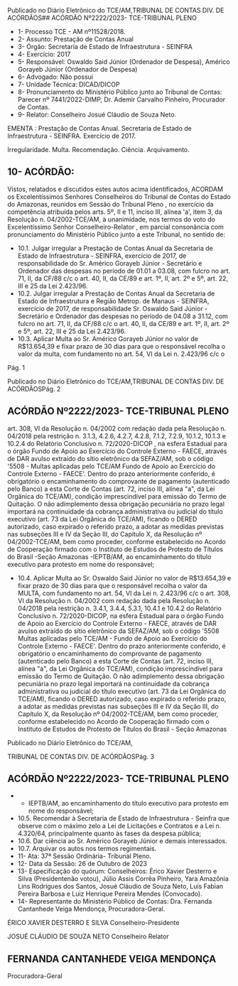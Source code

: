 Publicado  no  Diário  Eletrônico do TCE/AM,TRIBUNAL DE CONTAS DIV. DE ACÓRDÃOS## ACÓRDÃO Nº2222/2023- TCE-TRIBUNAL PLENO

- 1- Processo TCE - AM nº11528/2018.
- 2- Assunto: Prestação de Contas Anual
- 3- Órgão: Secretaria de Estado de Infraestrutura  - SEINFRA
- 4- Exercício: 2017
- 5- Responsável: Oswaldo Said Júnior (Ordenador de Despesa), Américo Gorayeb Júnior (Ordenador de Despesa)
- 6- Advogado: Não possui
- 7- Unidade Técnica: DICAD/DICOP
- 8- Pronunciamento  do  Ministério  Público  junto  ao  Tribunal  de  Contas: Parecer  nº 7441/2022-DIMP, Dr. Ademir Carvalho Pinheiro, Procurador de Contas.
- 9- Relator: Conselheiro Josué Cláudio de Souza Neto.

EMENTA :  Prestação  de  Contas  Anual.    Secretaria de  Estado  de  Infraestrutura    -  SEINFRA.  Exercício de 2017.

Irregularidade. Multa. Recomendação. Ciência. Arquivamento.

## 10-  ACÓRDÃO:

Vistos, relatados e discutidos estes autos acima identificados, ACORDAM os Excelentíssimos Senhores Conselheiros do Tribunal de Contas do Estado do Amazonas, reunidos em Sessão do Tribunal Pleno , no exercício da competência atribuída pelos arts. 5º, II e 11, inciso III, alínea 'a', item 3, da Resolução n. 04/2002-TCE/AM, à unanimidade, nos termos do voto do Excelentíssimo Senhor Conselheiro-Relator , em  parcial consonância com pronunciamento do Ministério Público junto a este Tribunal, no sentido de:

- 10.1. Julgar irregular a Prestação de Contas Anual da Secretaria de Estado de Infraestrutura - SEINFRA, exercício de 2017, de responsabilidade do Sr. Américo Gorayeb Júnior -  Secretário e Ordenador das despesas no período de 01.01 a 03.08, com fulcro no art. 71, II, da CF/88 c/c o art.  40,  II,  da  CE/89  e  art.  1º,  II,  art.  2º  e  5º,  art.  22,  III  e  25  da  Lei 2.423/96.
- 10.2. Julgar irregular a Prestação de Contas Anual da Secretaria de Estado de Infraestrutura e Região Metrop. de Manaus - SEINFRA, exercício de 2017,  de  responsabilidade  Sr. Oswaldo  Said  Júnior -  Secretário  e Ordenador das despesas no período de 04.08 a 31.12, com fulcro no art. 71, II, da CF/88 c/c o art. 40, II, da CE/89 e art. 1º, II, art. 2º e 5º, art. 22, III e 25 da Lei 2.423/96.
- 10.3. Aplicar Multa ao Sr. Américo Gorayeb Júnior no valor de R$13.654,39 e fixar prazo de 30 dias para que o responsável recolha o valor da multa, com fundamento no art. 54, VI da Lei n. 2.423/96 c/c o

Pág. 1

Publicado  no  Diário  Eletrônico do TCE/AM,TRIBUNAL DE CONTAS DIV. DE ACÓRDÃOSPág. 2

## ACÓRDÃO Nº2222/2023- TCE-TRIBUNAL PLENO

art. 308, VI da Resolução n. 04/2002 com redação dada pela Resolução n.  04/2018  pela  restrição  n.  3.1.3,  4.2.6,  4.2.7,  4.2.8,  7.1.2,  7.2.9, 10.1.2, 10.1.3 e 10.2.4 do Relatório Conclusivo n. 72/2020-DICOP , na esfera Estadual para o órgão Fundo de Apoio ao Exercício do Controle Externo - FAECE, através de DAR avulso extraído do sítio eletrônico da SEFAZ/AM,  sob  o  código  '5508  -  Multas  aplicadas  pelo  TCE/AM  Fundo de Apoio ao Exercício do Controle Externo - FAECE'. Dentro do prazo  anteriormente  conferido,  é  obrigatório  o  encaminhamento  do comprovante de pagamento (autenticado pelo Banco) a esta Corte de Contas  (art.  72,  inciso  III,  alínea  "a",  da  Lei  Orgânica  do  TCE/AM), condição  imprescindível  para  emissão  do  Termo  de  Quitação.  O  não adimplemento dessa obrigação pecuniária no prazo legal importará na continuidade da cobrança administrativa ou judicial do título executivo (art.  73  da  Lei  Orgânica  do  TCE/AM),  ficando  o  DERED  autorizado, caso  expirado  o  referido  prazo,  a  adotar  as  medidas  previstas  nas subseções  III  e  IV  da  Seção  III,  do  Capítulo  X,  da  Resolução  nº 04/2002-TCE/AM,  bem  como  proceder,  conforme  estabelecido  no Acordo de Cooperação firmado com o Instituto de Estudos de Protesto de Títulos do Brasil -Seção Amazonas -IEPTB/AM, ao encaminhamento  do  título executivo para protesto em  nome  do responsável;

- 10.4. Aplicar Multa ao Sr. Oswaldo Said Júnior no valor de R$13.654,39 e fixar  prazo  de  30  dias  para  que  o  responsável  recolha  o  valor  da MULTA, com fundamento no art. 54, VI da Lei n. 2.423/96 c/c o art. 308, VI  da  Resolução  n.  04/2002  com  redação  dada  pela  Resolução  n. 04/2018 pela restrição n. 3.4.1, 3.4.4, 5.3.1, 10.4.1 e 10.4.2 do Relatório Conclusivo n. 72/2020-DICOP, na esfera Estadual para o órgão Fundo de Apoio ao Exercício do Controle Externo - FAECE, através de DAR avulso extraído do sítio eletrônico da SEFAZ/AM, sob o código '5508 Multas  aplicadas  pelo  TCE/AM  -  Fundo  de  Apoio  ao  Exercício  do Controle Externo - FAECE'. Dentro do prazo anteriormente conferido, é obrigatório o encaminhamento do comprovante de pagamento (autenticado  pelo  Banco)  a  esta  Corte  de  Contas  (art.  72,  inciso  III, alínea "a", da Lei Orgânica do TCE/AM), condição imprescindível para emissão do Termo de Quitação. O não adimplemento dessa obrigação pecuniária  no  prazo  legal  importará  na  continuidade  da  cobrança administrativa ou judicial do título executivo (art. 73 da Lei Orgânica do TCE/AM), ficando o DERED autorizado, caso expirado o referido prazo, a adotar as medidas previstas nas subseções III e IV da Seção III, do Capítulo  X,  da  Resolução  nº  04/2002-TCE/AM,  bem  como  proceder, conforme  estabelecido  no  Acordo  de  Cooperação  firmado  com  o Instituto de Estudos de Protesto de Títulos do Brasil - Seção Amazonas

Publicado  no  Diário  Eletrônico do TCE/AM,

TRIBUNAL DE CONTAS DIV. DE ACÓRDÃOSPág. 3

## ACÓRDÃO Nº2222/2023- TCE-TRIBUNAL PLENO

- -  IEPTB/AM, ao encaminhamento do título executivo para protesto em nome do responsável;
- 10.5. Recomendar à  Secretaria  de  Estado  de  Infraestrutura  -  Seinfra  que observe com o máximo zelo a Lei de Licitações e Contratos e a Lei n. 4.320/64, principalmente quanto às fases da despesa pública;
- 10.6. Dar ciência ao Sr. Américo Gorayeb Júnior e demais interessados.
- 10.7. Arquivar os autos nos termos regimentais.
- 11-  Ata: 37ª Sessão Ordinária- Tribunal Pleno.
- 12-  Data da Sessão: 26 de Outubro de 2023
- 13-  Especificação do quórum: Conselheiros: Érico Xavier Desterro e Silva (Presidentenão votou),  Júlio  Assis  Corrêa  Pinheiro,  Yara  Amazônia  Lins  Rodrigues  dos  Santos, Josué Cláudio de Souza Neto, Luis Fabian Pereira Barbosa e Luiz Henrique Pereira Mendes (Convocado).
- 14-  Representante do Ministério Público de Contas: Dra. Fernanda Cantanhede Veiga Mendonça, Procuradora-Geral.

ÉRICO XAVIER DESTERRO E SILVA Conselheiro-Presidente

JOSUÉ CLÁUDIO DE SOUZA NETO Conselheiro Relator

## FERNANDA CANTANHEDE VEIGA MENDONÇA

Procuradora-Geral